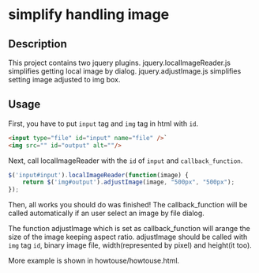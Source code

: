 # simplify handling image

## Description

This project contains two jquery plugins.
jquery.localImageReader.js simplifies getting local image by dialog.
jquery.adjustImage.js simplifies setting image adjusted to img box.


## Usage

First, you have to put `input` tag and `img` tag in html with `id`.
```html
<input type="file" id="input" name="file" />`
<img src="" id="output" alt=""/>
```

Next, call localImageReader with the `id` of `input` and `callback_function`.
```javascript
$('input#input').localImageReader(function(image) {
	return $('img#output').adjustImage(image, "500px", "500px");
});
```

Then, all works you should do was finished!
The callback_function will be called automatically if an user select an image by file dialog.

The function adjustImage which is set as callback_function will arange the size of the image keeping aspect ratio.
adjustImage should be called with `img` tag `id`, binary image file, width(represented by pixel) and height(it too).

More example is shown in howtouse/howtouse.html.
